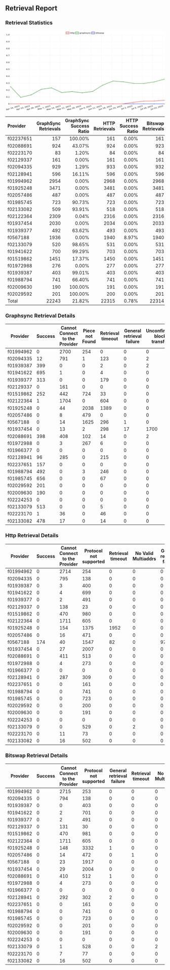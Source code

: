 ## Retrieval Report
### Retrieval Statistics
<img src="https://raw.githubusercontent.com/data-preservation-programs/filplus-checker-assets/main/filecoin-project/filecoin-plus-large-datasets/issues/1564/1690349032240.png"/>

| Provider  | GraphSync Retrievals | GraphSync Success Ratio | HTTP Retrievals | HTTP Success Ratio | Bitswap Retrievals | Bitswap Success Ratio |
| :-------- | -------------------: | ----------------------: | --------------: | -----------------: | -----------------: | --------------------: |
| f02237651 |                  157 |                 100.00% |             161 |              0.00% |                161 |                 0.00% |
| f02088691 |                  924 |                  43.07% |             924 |              0.00% |                923 |                 0.00% |
| f02223170 |                   83 |                   1.20% |              84 |              0.00% |                 84 |                 0.00% |
| f02129337 |                  161 |                   0.00% |             161 |              0.00% |                161 |                 0.00% |
| f02094335 |                  929 |                   1.29% |             933 |              0.00% |                932 |                 0.00% |
| f02128941 |                  596 |                  16.11% |             596 |              0.00% |                596 |                 0.00% |
| f01994962 |                 2954 |                   0.00% |            2968 |              0.00% |               2968 |                 0.00% |
| f01925248 |                 3471 |                   0.00% |            3481 |              0.00% |               3481 |                 0.00% |
| f02057486 |                  487 |                   0.00% |             487 |              0.00% |                487 |                 0.00% |
| f01985745 |                  723 |                  90.73% |             723 |              0.00% |                723 |                 0.00% |
| f02133082 |                  509 |                  93.91% |             518 |              0.00% |                518 |                 0.00% |
| f02122364 |                 2309 |                   0.04% |            2316 |              0.00% |               2316 |                 0.00% |
| f01937454 |                 2030 |                   0.00% |            2034 |              0.00% |               2033 |                 0.00% |
| f01939377 |                  492 |                  63.62% |             493 |              0.00% |                493 |                 0.00% |
| f0567188  |                 1936 |                   0.00% |            1940 |              8.97% |               1940 |                 0.00% |
| f02133079 |                  520 |                  98.65% |             531 |              0.00% |                531 |                 0.00% |
| f01941622 |                  700 |                  99.29% |             703 |              0.00% |                703 |                 0.00% |
| f01519862 |                 1451 |                  17.37% |            1450 |              0.00% |               1451 |                 0.00% |
| f01972988 |                  276 |                   0.00% |             277 |              0.00% |                277 |                 0.00% |
| f01939387 |                  403 |                  99.01% |             403 |              0.00% |                403 |                 0.00% |
| f01988794 |                  741 |                  66.40% |             741 |              0.00% |                741 |                 0.00% |
| f02009630 |                  190 |                 100.00% |             191 |              0.00% |                191 |                 0.00% |
| f02029592 |                  201 |                 100.00% |             200 |              0.00% |                201 |                 0.00% |
| Total     |                22243 |                  21.82% |           22315 |              0.78% |              22314 |                 0.00% |

### Graphsync Retrieval Details
| Provider  | Success | Cannot Connect to the Provider | Piece not Found | Retrieval timeout | General retrieval failure | Unconfirmed block transfer | No Valid Multiaddrs |
| --------- | ------- | ------------------------------ | --------------- | ----------------- | ------------------------- | -------------------------- | ------------------- |
| f01994962 | 0       | 2700                           | 254             | 0                 | 0                         | 0                          | 0                   |
| f02094335 | 12      | 791                            | 1               | 123               | 0                         | 2                          | 0                   |
| f01939387 | 399     | 0                              | 0               | 2                 | 0                         | 2                          | 0                   |
| f01941622 | 695     | 1                              | 0               | 4                 | 0                         | 0                          | 0                   |
| f01939377 | 313     | 0                              | 0               | 179               | 0                         | 0                          | 0                   |
| f02129337 | 0       | 161                            | 0               | 0                 | 0                         | 0                          | 0                   |
| f01519862 | 252     | 442                            | 724             | 33                | 0                         | 0                          | 0                   |
| f02122364 | 1       | 1704                           | 0               | 604               | 0                         | 0                          | 0                   |
| f01925248 | 0       | 44                             | 2038            | 1389              | 0                         | 0                          | 0                   |
| f02057486 | 0       | 8                              | 479             | 0                 | 0                         | 0                          | 0                   |
| f0567188  | 0       | 14                             | 1625            | 296               | 1                         | 0                          | 0                   |
| f01937454 | 0       | 13                             | 2               | 298               | 17                        | 1700                       | 0                   |
| f02088691 | 398     | 408                            | 102             | 14                | 0                         | 2                          | 0                   |
| f01972988 | 0       | 3                              | 267             | 6                 | 0                         | 0                          | 0                   |
| f01966377 | 0       | 0                              | 0               | 0                 | 0                         | 0                          | 0                   |
| f02128941 | 96      | 285                            | 0               | 215               | 0                         | 0                          | 0                   |
| f02237651 | 157     | 0                              | 0               | 0                 | 0                         | 0                          | 0                   |
| f01988794 | 492     | 0                              | 3               | 246               | 0                         | 0                          | 0                   |
| f01985745 | 656     | 0                              | 0               | 67                | 0                         | 0                          | 0                   |
| f02029592 | 201     | 0                              | 0               | 0                 | 0                         | 0                          | 0                   |
| f02009630 | 190     | 0                              | 0               | 0                 | 0                         | 0                          | 0                   |
| f02224253 | 0       | 0                              | 0               | 0                 | 0                         | 0                          | 0                   |
| f02133079 | 513     | 0                              | 0               | 5                 | 0                         | 0                          | 2                   |
| f02223170 | 1       | 36                             | 0               | 46                | 0                         | 0                          | 0                   |
| f02133082 | 478     | 17                             | 0               | 14                | 0                         | 0                          | 0                   |

### Http Retrieval Details
| Provider  | Success | Cannot Connect to the Provider | Protocol not supported | Retrieval timeout | No Valid Multiaddrs | General retrieval failure |
| --------- | ------- | ------------------------------ | ---------------------- | ----------------- | ------------------- | ------------------------- |
| f01994962 | 0       | 2714                           | 254                    | 0                 | 0                   | 0                         |
| f02094335 | 0       | 795                            | 138                    | 0                 | 0                   | 0                         |
| f01939387 | 0       | 3                              | 400                    | 0                 | 0                   | 0                         |
| f01941622 | 0       | 4                              | 699                    | 0                 | 0                   | 0                         |
| f01939377 | 0       | 2                              | 491                    | 0                 | 0                   | 0                         |
| f02129337 | 0       | 138                            | 23                     | 0                 | 0                   | 0                         |
| f01519862 | 0       | 470                            | 980                    | 0                 | 0                   | 0                         |
| f02122364 | 0       | 1711                           | 605                    | 0                 | 0                   | 0                         |
| f01925248 | 0       | 154                            | 1375                   | 1952              | 0                   | 0                         |
| f02057486 | 0       | 16                             | 471                    | 0                 | 0                   | 0                         |
| f0567188  | 174     | 40                             | 1547                   | 82                | 0                   | 97                        |
| f01937454 | 0       | 27                             | 2007                   | 0                 | 0                   | 0                         |
| f02088691 | 0       | 411                            | 513                    | 0                 | 0                   | 0                         |
| f01972988 | 0       | 4                              | 273                    | 0                 | 0                   | 0                         |
| f01966377 | 0       | 0                              | 0                      | 0                 | 0                   | 0                         |
| f02128941 | 0       | 287                            | 309                    | 0                 | 0                   | 0                         |
| f02237651 | 0       | 0                              | 161                    | 0                 | 0                   | 0                         |
| f01988794 | 0       | 0                              | 741                    | 0                 | 0                   | 0                         |
| f01985745 | 0       | 0                              | 723                    | 0                 | 0                   | 0                         |
| f02029592 | 0       | 0                              | 200                    | 0                 | 0                   | 0                         |
| f02009630 | 0       | 0                              | 191                    | 0                 | 0                   | 0                         |
| f02224253 | 0       | 0                              | 0                      | 0                 | 0                   | 0                         |
| f02133079 | 0       | 0                              | 529                    | 0                 | 2                   | 0                         |
| f02223170 | 0       | 11                             | 73                     | 0                 | 0                   | 0                         |
| f02133082 | 0       | 16                             | 502                    | 0                 | 0                   | 0                         |

### Bitswap Retrieval Details
| Provider  | Success | Cannot Connect to the Provider | Protocol not supported | General retrieval failure | Retrieval timeout | No Valid Multiaddrs |
| --------- | ------- | ------------------------------ | ---------------------- | ------------------------- | ----------------- | ------------------- |
| f01994962 | 0       | 2715                           | 253                    | 0                         | 0                 | 0                   |
| f02094335 | 0       | 794                            | 138                    | 0                         | 0                 | 0                   |
| f01939387 | 0       | 0                              | 403                    | 0                         | 0                 | 0                   |
| f01941622 | 0       | 2                              | 701                    | 0                         | 0                 | 0                   |
| f01939377 | 0       | 2                              | 491                    | 0                         | 0                 | 0                   |
| f02129337 | 0       | 131                            | 30                     | 0                         | 0                 | 0                   |
| f01519862 | 0       | 470                            | 981                    | 0                         | 0                 | 0                   |
| f02122364 | 0       | 1711                           | 605                    | 0                         | 0                 | 0                   |
| f01925248 | 0       | 148                            | 3332                   | 1                         | 0                 | 0                   |
| f02057486 | 0       | 14                             | 472                    | 0                         | 1                 | 0                   |
| f0567188  | 0       | 23                             | 1917                   | 0                         | 0                 | 0                   |
| f01937454 | 0       | 29                             | 2004                   | 0                         | 0                 | 0                   |
| f02088691 | 0       | 410                            | 512                    | 1                         | 0                 | 0                   |
| f01972988 | 0       | 4                              | 273                    | 0                         | 0                 | 0                   |
| f01966377 | 0       | 0                              | 0                      | 0                         | 0                 | 0                   |
| f02128941 | 0       | 292                            | 302                    | 2                         | 0                 | 0                   |
| f02237651 | 0       | 0                              | 161                    | 0                         | 0                 | 0                   |
| f01988794 | 0       | 0                              | 741                    | 0                         | 0                 | 0                   |
| f01985745 | 0       | 0                              | 723                    | 0                         | 0                 | 0                   |
| f02029592 | 0       | 0                              | 201                    | 0                         | 0                 | 0                   |
| f02009630 | 0       | 0                              | 191                    | 0                         | 0                 | 0                   |
| f02224253 | 0       | 0                              | 0                      | 0                         | 0                 | 0                   |
| f02133079 | 0       | 1                              | 528                    | 0                         | 0                 | 2                   |
| f02223170 | 0       | 7                              | 77                     | 0                         | 0                 | 0                   |
| f02133082 | 0       | 16                             | 502                    | 0                         | 0                 | 0                   |
